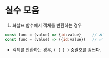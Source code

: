# 실수 모음

1. 화살표 함수에서 객체를 반환하는 경우

```js
const func = (value) => {id:value}     // ❌`
const func = (value) => ({id:value})   // ✅
```

- 객체를 반환하는 경우, `( { } )` 중괄호를 감싼다.
